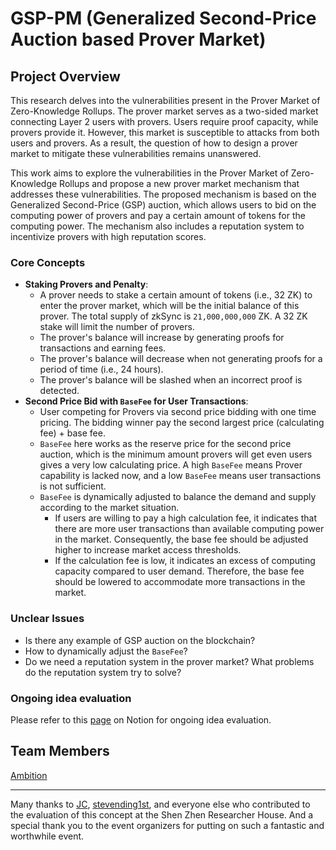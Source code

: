 # GSP-PM (Generalized Second-Price Auction based Prover Market)

## Project Overview

This research delves into the vulnerabilities present in the Prover Market of Zero-Knowledge Rollups. The prover market serves as a two-sided market connecting Layer 2 users with provers. Users require proof capacity, while provers provide it. However, this market is susceptible to attacks from both users and provers. As a result, the question of how to design a prover market to mitigate these vulnerabilities remains unanswered.

This work aims to explore the vulnerabilities in the Prover Market of Zero-Knowledge Rollups and propose a new prover market mechanism that addresses these vulnerabilities. The proposed mechanism is based on the Generalized Second-Price (GSP) auction, which allows users to bid on the computing power of provers and pay a certain amount of tokens for the computing power. The mechanism also includes a reputation system to incentivize provers with high reputation scores.

### Core Concepts
- **Staking Provers and Penalty**:
    - A prover needs to stake a certain amount of tokens (i.e., 32 ZK) to enter the prover market, which will be the initial balance of this prover. The total supply of zkSync is `21,000,000,000` ZK. A 32 ZK stake will limit the number of provers.
    - The prover's balance will increase by generating proofs for transactions and earning fees.
    - The prover's balance will decrease when not generating proofs for a period of time (i.e., 24 hours).
    - The prover's balance will be slashed when an incorrect proof is detected.
- **Second Price Bid with `BaseFee` for User Transactions**:
    - User competing for Provers via second price bidding with one time pricing. The bidding winner pay the second largest price (calculating fee) + base fee.
    - `BaseFee` here works as the reserve price for the second price auction, which is the minimum amount provers will get even users gives a very low calculating price. A high `BaseFee` means Prover capability is lacked now, and a low `BaseFee` means user transactions is not sufficient.
    - `BaseFee` is dynamically adjusted to balance the demand and supply according to the market situation.
        - If users are willing to pay a high calculation fee, it indicates that there are more user transactions than available computing power in the market. Consequently, the base fee should be adjusted higher to increase market access thresholds.
        - If the calculation fee is low, it indicates an excess of computing capacity compared to user demand. Therefore, the base fee should be lowered to accommodate more transactions in the market.

### Unclear Issues
- Is there any example of GSP auction on the blockchain?
- How to dynamically adjust the `BaseFee`?
- Do we need a reputation system in the prover market? What problems do the reputation system try to solve?

### Ongoing idea evaluation

Please refer to this [page](https://testdomaina.notion.site/OP5-Identifying-Prevent-Out-Of-Market-Malicious-Behavior-d8fb7f946e5b48d6813303bae424fca0?pvs=4) on Notion for ongoing idea evaluation.

## Team Members

[Ambition](https://github.com/AmbitionCX)

---
Many thanks to [JC](https://github.com/sun-jc), [stevending1st](https://github.com/stevending1st), and everyone else who contributed to the evaluation of this concept at the Shen Zhen Researcher House. And a special thank you to the event organizers for putting on such a fantastic and worthwhile event.
